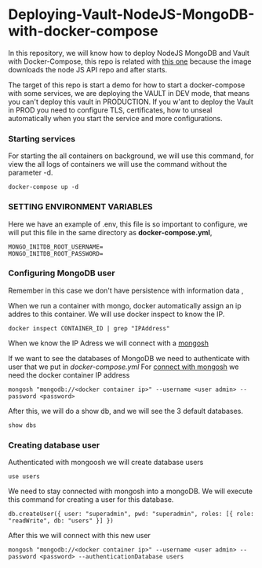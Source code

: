 # Deploying-Vault-NodeJS-MongoDB-with-docker-compose

In this repository, we will know how to deploy NodeJS MongoDB and Vault with Docker-Compose, this repo is related with [this one](https://github.com/Cybersecurity-Montilivi/Using-ExpressJS-with-Docker-MongoDB) because the image downloads the node JS API repo and after starts. 

The target of this repo is start a demo for how to start a docker-compose with some services, we are deploying the VAULT in DEV mode, that means you can't deploy this vault in PRODUCTION. If you w'ant to deploy the Vault in PROD you need to configure TLS, certificates, how to unseal automatically when you start the service and more configurations.

### Starting services

For starting the all containers on background, we will use this command, for view the all logs of containers we will use the command without the parameter -d.

~~~
docker-compose up -d
~~~

### SETTING ENVIRONMENT VARIABLES 

Here we have an example of .env, this file is so important to configure, we will put this file in the same directory as **docker-compose.yml**, 

~~~
MONGO_INITDB_ROOT_USERNAME=
MONGO_INITDB_ROOT_PASSWORD=
~~~

### Configuring MongoDB user
Remember in this case we don't have persistence with information data ,

When we run a container with mongo, docker automatically assign an ip addres to this container. We will use docker inspect to know the IP.

~~~~
docker inspect CONTAINER_ID | grep "IPAddress"
~~~~

When we know the IP Adress we will connect with a [mongosh](https://docs.mongodb.com/mongodb-shell/)

If we want to see the databases of MongoDB we need to authenticate with user that we put in *docker-compose.yml*
For [connect with mongosh](https://docs.mongodb.com/mongodb-shell/connect/#std-label-mdb-shell-connect) we need the docker container IP address

~~~~
mongosh "mongodb://<docker container ip>" --username <user admin> --password <password>
~~~~

After this, we will do a show db, and we will see the 3 default databases.

~~~
show dbs
~~~

### Creating database user
Authenticated with mongoosh we will create database users
~~~
use users
~~~

We need to stay connected with mongosh into a mongoDB. We will execute this command for creating a user for this database.

~~~~
db.createUser({ user: "superadmin", pwd: "superadmin", roles: [{ role: "readWrite", db: "users" }] })
~~~~

After this we will connect with this new user
~~~~
mongosh "mongodb://<docker container ip>" --username <user admin> --password <password> --authenticationDatabase users
~~~~
